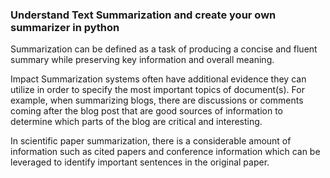 ### Understand Text Summarization and create your own summarizer in python

Summarization can be defined as a task of producing a concise and fluent summary while preserving key information and overall meaning.

Impact
Summarization systems often have additional evidence they can utilize in order to specify the most important topics of document(s). For example, when summarizing blogs, there are discussions or comments coming after the blog post that are good sources of information to determine which parts of the blog are critical and interesting.

In scientific paper summarization, there is a considerable amount of information such as cited papers and conference information which can be leveraged to identify important sentences in the original paper.



